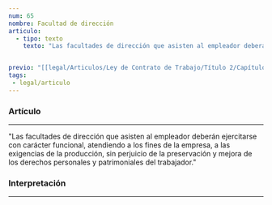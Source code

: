 ```yaml
---
num: 65
nombre: Facultad de dirección
articulo: 
  - tipo: texto
    texto: "Las facultades de dirección que asisten al empleador deberán ejercitarse con carácter funcional, atendiendo a los fines de la empresa, a las exigencias de la producción, sin perjuicio de la preservación y mejora de los derechos personales y patrimoniales del trabajador."


previo: "[[legal/Articulos/Ley de Contrato de Trabajo/Título 2/Capítulo 7/Capítulo 7, De los derechos y deberes de las partes.md|Capítulo 7, De los derechos y deberes de las partes]]"
tags: 
 - legal/articulo
---
```

### Artículo
---
"Las facultades de dirección que asisten al empleador deberán ejercitarse con carácter funcional, atendiendo a los fines de la empresa, a las exigencias de la producción, sin perjuicio de la preservación y mejora de los derechos personales y patrimoniales del trabajador."

### Interpretación
---
